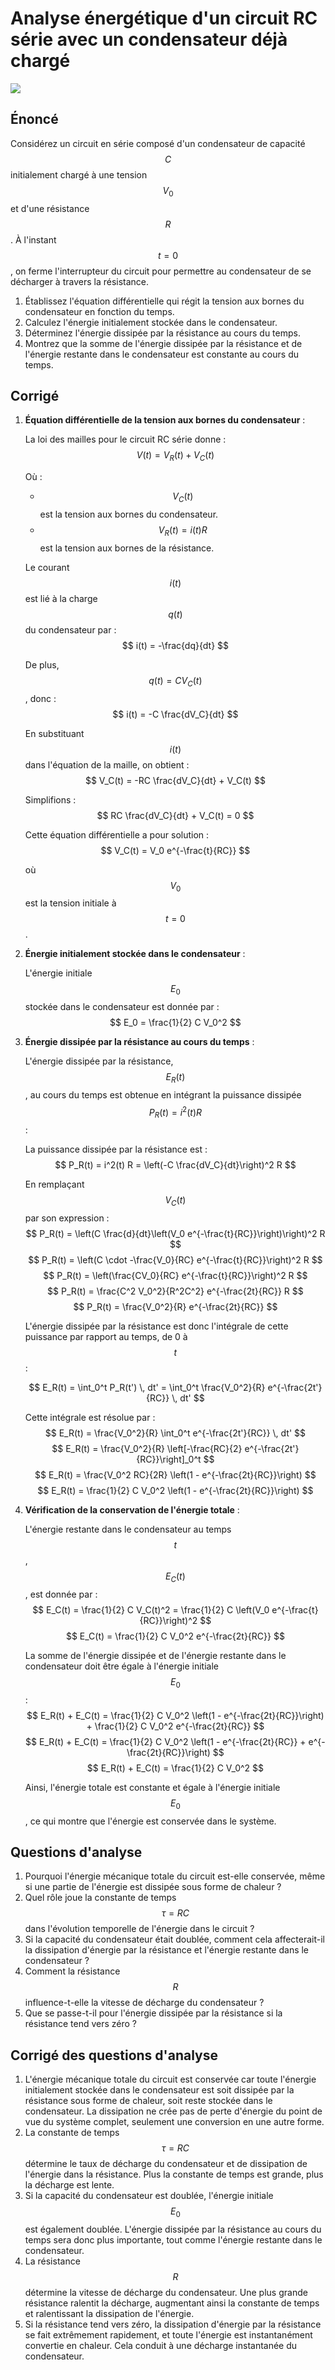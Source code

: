 # Analyse énergétique d'un circuit RC série avec un condensateur déjà chargé

![](images/decharge_RC_analyse_energetique.webp)

## Énoncé

Considérez un circuit en série composé d'un condensateur de capacité $$C$$ initialement chargé à une tension $$V_0$$ et d'une résistance $$R$$. À l'instant $$t = 0$$, on ferme l'interrupteur du circuit pour permettre au condensateur de se décharger à travers la résistance. 

1. Établissez l'équation différentielle qui régit la tension aux bornes du condensateur en fonction du temps.
2. Calculez l'énergie initialement stockée dans le condensateur.
3. Déterminez l'énergie dissipée par la résistance au cours du temps.
4. Montrez que la somme de l'énergie dissipée par la résistance et de l'énergie restante dans le condensateur est constante au cours du temps.

## Corrigé

1. **Équation différentielle de la tension aux bornes du condensateur** :

   La loi des mailles pour le circuit RC série donne :
   $$
   V(t) = V_R(t) + V_C(t)
   $$

   Où :
   - $$ V_C(t) $$ est la tension aux bornes du condensateur.
   - $$ V_R(t) = i(t)R $$ est la tension aux bornes de la résistance.

   Le courant $$ i(t) $$ est lié à la charge $$ q(t) $$ du condensateur par :
   $$
   i(t) = -\frac{dq}{dt}
   $$

   De plus, $$ q(t) = C V_C(t) $$, donc :
   $$
   i(t) = -C \frac{dV_C}{dt}
   $$

   En substituant $$ i(t) $$ dans l'équation de la maille, on obtient :
   $$
   V_C(t) = -RC \frac{dV_C}{dt} + V_C(t)
   $$

   Simplifions :
   $$
   RC \frac{dV_C}{dt} + V_C(t) = 0
   $$

   Cette équation différentielle a pour solution :
   $$
   V_C(t) = V_0 e^{-\frac{t}{RC}}
   $$

   où $$ V_0 $$ est la tension initiale à $$ t = 0 $$.

2. **Énergie initialement stockée dans le condensateur** :

   L'énergie initiale $$ E_0 $$ stockée dans le condensateur est donnée par :
   $$
   E_0 = \frac{1}{2} C V_0^2
   $$

3. **Énergie dissipée par la résistance au cours du temps** :

   L'énergie dissipée par la résistance, $$ E_R(t) $$, au cours du temps est obtenue en intégrant la puissance dissipée $$ P_R(t) = i^2(t)R $$ :

   La puissance dissipée par la résistance est :
   $$
   P_R(t) = i^2(t) R = \left(-C \frac{dV_C}{dt}\right)^2 R
   $$

   En remplaçant $$ V_C(t) $$ par son expression :
   $$
   P_R(t) = \left(C \frac{d}{dt}\left(V_0 e^{-\frac{t}{RC}}\right)\right)^2 R
   $$
   $$
   P_R(t) = \left(C \cdot -\frac{V_0}{RC} e^{-\frac{t}{RC}}\right)^2 R
   $$
   $$
   P_R(t) = \left(\frac{CV_0}{RC} e^{-\frac{t}{RC}}\right)^2 R
   $$
   $$
   P_R(t) = \frac{C^2 V_0^2}{R^2C^2} e^{-\frac{2t}{RC}} R
   $$
   $$
   P_R(t) = \frac{V_0^2}{R} e^{-\frac{2t}{RC}}
   $$

   L'énergie dissipée par la résistance est donc l'intégrale de cette puissance par rapport au temps, de 0 à $$ t $$ :

   $$
   E_R(t) = \int_0^t P_R(t') \, dt' = \int_0^t \frac{V_0^2}{R} e^{-\frac{2t'}{RC}} \, dt'
   $$

   Cette intégrale est résolue par :
   $$
   E_R(t) = \frac{V_0^2}{R} \int_0^t e^{-\frac{2t'}{RC}} \, dt'
   $$
   $$
   E_R(t) = \frac{V_0^2}{R} \left[-\frac{RC}{2} e^{-\frac{2t'}{RC}}\right]_0^t
   $$
   $$
   E_R(t) = \frac{V_0^2 RC}{2R} \left(1 - e^{-\frac{2t}{RC}}\right)
   $$
   $$
   E_R(t) = \frac{1}{2} C V_0^2 \left(1 - e^{-\frac{2t}{RC}}\right)
   $$

4. **Vérification de la conservation de l'énergie totale** :

   L'énergie restante dans le condensateur au temps $$ t $$, $$ E_C(t) $$, est donnée par :
   $$
   E_C(t) = \frac{1}{2} C V_C(t)^2 = \frac{1}{2} C \left(V_0 e^{-\frac{t}{RC}}\right)^2
   $$
   $$
   E_C(t) = \frac{1}{2} C V_0^2 e^{-\frac{2t}{RC}}
   $$

   La somme de l'énergie dissipée et de l'énergie restante dans le condensateur doit être égale à l'énergie initiale $$ E_0 $$ :
   $$
   E_R(t) + E_C(t) = \frac{1}{2} C V_0^2 \left(1 - e^{-\frac{2t}{RC}}\right) + \frac{1}{2} C V_0^2 e^{-\frac{2t}{RC}}
   $$
   $$
   E_R(t) + E_C(t) = \frac{1}{2} C V_0^2 \left(1 - e^{-\frac{2t}{RC}} + e^{-\frac{2t}{RC}}\right)
   $$
   $$
   E_R(t) + E_C(t) = \frac{1}{2} C V_0^2
   $$

   Ainsi, l'énergie totale est constante et égale à l'énergie initiale $$ E_0 $$, ce qui montre que l'énergie est conservée dans le système.

## Questions d'analyse

1. Pourquoi l'énergie mécanique totale du circuit est-elle conservée, même si une partie de l'énergie est dissipée sous forme de chaleur ?
2. Quel rôle joue la constante de temps $$ \tau = RC $$ dans l'évolution temporelle de l'énergie dans le circuit ?
3. Si la capacité du condensateur était doublée, comment cela affecterait-il la dissipation d'énergie par la résistance et l'énergie restante dans le condensateur ?
4. Comment la résistance $$ R $$ influence-t-elle la vitesse de décharge du condensateur ?
5. Que se passe-t-il pour l'énergie dissipée par la résistance si la résistance tend vers zéro ?

## Corrigé des questions d'analyse

1. L'énergie mécanique totale du circuit est conservée car toute l'énergie initialement stockée dans le condensateur est soit dissipée par la résistance sous forme de chaleur, soit reste stockée dans le condensateur. La dissipation ne crée pas de perte d'énergie du point de vue du système complet, seulement une conversion en une autre forme.
2. La constante de temps $$ \tau = RC $$ détermine le taux de décharge du condensateur et de dissipation de l'énergie dans la résistance. Plus la constante de temps est grande, plus la décharge est lente.
3. Si la capacité du condensateur est doublée, l'énergie initiale $$ E_0 $$ est également doublée. L'énergie dissipée par la résistance au cours du temps sera donc plus importante, tout comme l'énergie restante dans le condensateur.
4. La résistance $$ R $$ détermine la vitesse de décharge du condensateur. Une plus grande résistance ralentit la décharge, augmentant ainsi la constante de temps et ralentissant la dissipation de l'énergie.
5. Si la résistance tend vers zéro, la dissipation d'énergie par la résistance se fait extrêmement rapidement, et toute l'énergie est instantanément convertie en chaleur. Cela conduit à une décharge instantanée du condensateur.

